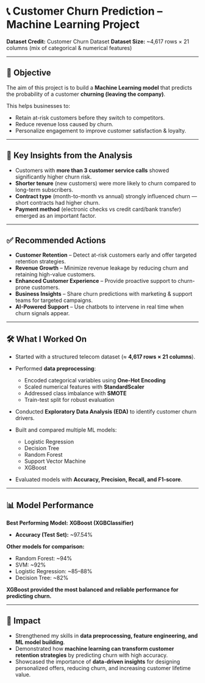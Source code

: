 # 📞 Customer Churn Prediction – Machine Learning Project

**Dataset Credit:** Customer Churn Dataset
**Dataset Size:** \~4,617 rows × 21 columns (mix of categorical & numerical features)

---

## 🎯 Objective

The aim of this project is to build a **Machine Learning model** that predicts the probability of a customer **churning (leaving the company)**.

This helps businesses to:

* Retain at-risk customers before they switch to competitors.
* Reduce revenue loss caused by churn.
* Personalize engagement to improve customer satisfaction & loyalty.

---

## 🔑 Key Insights from the Analysis

* Customers with **more than 3 customer service calls** showed significantly higher churn risk.
* **Shorter tenure** (new customers) were more likely to churn compared to long-term subscribers.
* **Contract type** (month-to-month vs annual) strongly influenced churn — short contracts had higher churn.
* **Payment method** (electronic checks vs credit card/bank transfer) emerged as an important factor.

---

## ✅ Recommended Actions

* **Customer Retention** – Detect at-risk customers early and offer targeted retention strategies.      
* **Revenue Growth** – Minimize revenue leakage by reducing churn and retaining high-value customers.      
* **Enhanced Customer Experience** – Provide proactive support to churn-prone customers.       
* **Business Insights** – Share churn predictions with marketing & support teams for targeted campaigns.             
* **AI-Powered Support** – Use chatbots to intervene in real time when churn signals appear.                 

---

## 🛠️ What I Worked On

* Started with a structured telecom dataset (≈ **4,617 rows × 21 columns**).
* Performed **data preprocessing**:

  * Encoded categorical variables using **One-Hot Encoding**
  * Scaled numerical features with **StandardScaler**
  * Addressed class imbalance with **SMOTE**
  * Train-test split for robust evaluation
* Conducted **Exploratory Data Analysis (EDA)** to identify customer churn drivers.
* Built and compared multiple ML models:

  * Logistic Regression
  * Decision Tree
  * Random Forest
  * Support Vector Machine 
  * XGBoost 
* Evaluated models with **Accuracy, Precision, Recall, and F1-score**.

---

## 📊 Model Performance

**Best Performing Model:** **XGBoost (XGBClassifier)**
* **Accuracy (Test Set):** \~97.54%
  
**Other models for comparison:**

* Random Forest: \~94%
* SVM: \~92%
* Logistic Regression: \~85–88%
* Decision Tree: \~82%

**XGBoost provided the most balanced and reliable performance for predicting churn.**

---

## 🌟 Impact

* Strengthened my skills in **data preprocessing, feature engineering, and ML model building**.
* Demonstrated how **machine learning can transform customer retention strategies** by predicting churn with high accuracy.
* Showcased the importance of **data-driven insights** for designing personalized offers, reducing churn, and increasing customer lifetime value.
